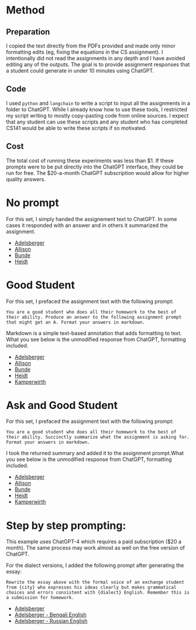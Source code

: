 # Method

## Preparation
I copied the text directly from the PDFs provided and made only minor formatting edits (eg, fixing the equations in the CS assignment). I intentionally did not read the assignments in any depth and I have avoided editing any of the outputs. The goal is to provide assignment responses that a student could generate in under 10 minutes using ChatGPT.

## Code
I used `python` and `langchain` to write a script to input all the assignments in a folder to ChatGPT. While I already know how to use these tools, I restricted my script writing to mostly copy-pasting code from online sources. I expect that any student can use these scripts and any student who has completed CS141 would be able to write these scripts if so motivated.

## Cost
The total cost of running these experiments was less than $1. If these prompts were to be put directly into the ChatGPT interface, they could be run for free. The $20-a-month ChatGPT subscription would allow for higher quality answers.

# No prompt
For this set, I simply handed the assignement text to ChatGPT. In some cases it responded with an answer and in others it summarized the assignment.
* [Adelsberger](example/adelsberger.md)
* [Allison](example/allison.md)
* [Bunde](example/bunde.md)
* [Heidt](example/heidt.md)

# Good Student
For this set, I prefaced the assignment text with the following prompt:

```
You are a good student who does all their homework to the best of their ability. Produce an answer to the following assignment prompt that might get an A. Format your answers in markdown.
```

Markdown is a simple text-based annotation that adds formatting to text. What you see below is the unmodified response from ChatGPT, formatting included.

* [Adelsberger](example/adelsberger.md)
* [Allison](example/allison.md)
* [Bunde](example/bunde.md)
* [Heidt](example/heidt.md)
* [Kamperwirth](example/Kamperwirth.md)

# Ask and Good Student
For this set, I prefaced the assignment text with the following prompt:

```
You are a good student who does all their homework to the best of their ability. Succinctly summarize what the assignment is asking for. Format your answers in markdown.
```

I took the returned summary and added it to the assignment prompt.What you see below is the unmodified response from ChatGPT, formatting included.

* [Adelsberger](ask/adelsberger.md)
* [Allison](ask/allison.md)
* [Bunde](ask/bunde.md)
* [Heidt](ask/heidt.md)
* [Kamperwirth](ask/Kamperwirth.md)

# Step by step prompting:
This example uses ChatGPT-4 which requires a paid subscription ($20 a month). The same process may work almost as well on the free version of ChatGPT.

For the dialect versions, I added the following prompt after generating the essay:

```
Rewrite the essay above with the formal voice of an exchange student from {city} who expresses his ideas clearly but makes grammatical choices and errors consistent with {dialect} English. Remember this is a submission for homework.
```

* [Adelsberger](https://chat.openai.com/share/4b463f65-5fbf-4fae-8345-b18a72e1b592)
* [Adelsberger - Bengali English](prompts/bengali_english.md)
* [Adelsberger - Russian English](prompts/russian_english.md)